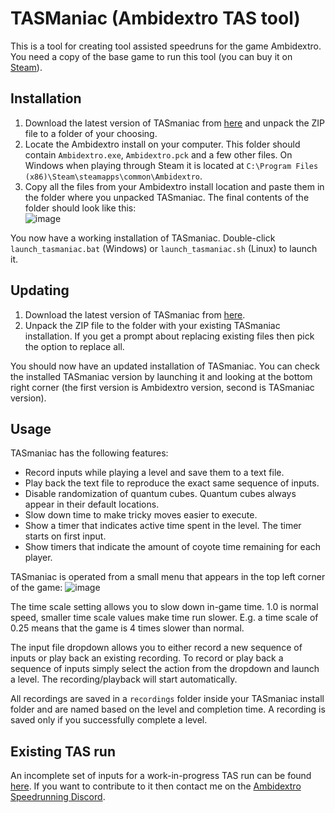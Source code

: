 # TASManiac (Ambidextro TAS tool)

This is a tool for creating tool assisted speedruns for the game Ambidextro. You need a copy of the base game to run this tool (you can buy it on [Steam](https://store.steampowered.com/app/3445580/Ambidextro/)).

## Installation

1. Download the latest version of TASmaniac from [here](https://github.com/FeldrinH/TASmaniac/archive/refs/heads/main.zip) and unpack the ZIP file to a folder of your choosing.
2. Locate the Ambidextro install on your computer. This folder should contain `Ambidextro.exe`, `Ambidextro.pck` and a few other files. On Windows when playing through Steam it is located at `C:\Program Files (x86)\Steam\steamapps\common\Ambidextro`.
4. Copy all the files from your Ambidextro install location and paste them in the folder where you unpacked TASmaniac. The final contents of the folder should look like this:  
![image](https://github.com/user-attachments/assets/6f1d954f-8478-480b-97c5-b65454e1286e)

You now have a working installation of TASmaniac. Double-click `launch_tasmaniac.bat` (Windows) or `launch_tasmaniac.sh` (Linux) to launch it.

## Updating

1. Download the latest version of TASmaniac from [here](https://github.com/FeldrinH/TASmaniac/archive/refs/heads/main.zip).
2. Unpack the ZIP file to the folder with your existing TASmaniac installation. If you get a prompt about replacing existing files then pick the option to replace all.

You should now have an updated installation of TASmaniac. You can check the installed TASmaniac version by launching it and looking at the bottom right corner (the first version is Ambidextro version, second is TASmaniac version).

## Usage

TASmaniac has the following features:

* Record inputs while playing a level and save them to a text file.
* Play back the text file to reproduce the exact same sequence of inputs.
* Disable randomization of quantum cubes. Quantum cubes always appear in their default locations.
* Slow down time to make tricky moves easier to execute.
* Show a timer that indicates active time spent in the level. The timer starts on first input.
* Show timers that indicate the amount of coyote time remaining for each player.

TASmaniac is operated from a small menu that appears in the top left corner of the game:
![image](https://github.com/user-attachments/assets/de3022c4-6711-493e-a78f-77ff525c1396)

The time scale setting allows you to slow down in-game time. 1.0 is normal speed, smaller time scale values make time run slower. E.g. a time scale of 0.25 means that the game is 4 times slower than normal.

The input file dropdown allows you to either record a new sequence of inputs or play back an existing recording.
To record or play back a sequence of inputs simply select the action from the dropdown and launch a level. The recording/playback will start automatically.

All recordings are saved in a `recordings` folder inside your TASmaniac install folder and are named based on the level and completion time.
A recording is saved only if you successfully complete a level.

## Existing TAS run

An incomplete set of inputs for a work-in-progress TAS run can be found [here](https://docs.google.com/spreadsheets/d/1kA16tzJ-diouDjB213JCW4X9J4LKVxMMdmYSAMIR64Y/edit?gid=0#gid=0). If you want to contribute to it then contact me on the [Ambidextro Speedrunning Discord](https://discord.gg/q7cB2sSQZn).
